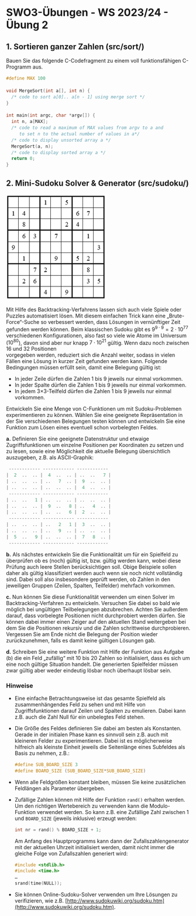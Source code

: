
# SWO3-Übungen - WS 2023/24 - Übung 2

## 1. Sortieren ganzer Zahlen (src/sort/)

Bauen Sie das folgende C-Codefragment zu einem voll funktionsfähigen C-Programm aus.

```c
#define MAX 100

void MergeSort(int a[], int n) {
  /* code to sort a[0].. a[n - 1] using merge sort */
}

int main(int argc, char *argv[]) {
  int n, a[MAX];
  /* code to read a maximum of MAX values from argv to a and
     to set n to the actual number of values in a*/
  /* code to display unsorted array a */
  MergeSort(a, n);
  /* code to display sorted array a */
  return 0;
}

```

## 2. Mini-Sudoku Solver & Generator (src/sudoku/)

![Sucoku](/doc/sudoku.PNG)

Mit Hilfe des Backtracking-Verfahrens lassen sich auch viele Spiele oder
Puzzles automatisiert lösen. Mit diesem einfachen Trick kann eine
„Brute-Force“-Suche so verbessert werden, dass Lösungen in vernünftiger
Zeit gefunden werden können. Beim klassischen Sudoku gibt es
$9^{9\cdot9} = 2\cdot10^{77}$ verschiedenen Konfigurationen, also
fast so viele wie Atome im Universum ($10^{80}$), davon sind aber nur
knapp $7\cdot10^{21}$ gültig. Wenn dazu noch zwischen 16 und 32 Positionen  
vorgegeben werden, reduziert sich die Anzahl weiter, sodass in vielen Fällen
eine Lösung in kurzer Zeit gefunden werden kann. Folgende Bedingungen müssen
erfüllt sein, damit eine Belegung gültig ist:

* In jeder Zeile dürfen die Zahlen 1 bis 9 jeweils nur einmal vorkommen.
* In jeder Spalte dürfen die Zahlen 1 bis 9 jeweils nur einmal vorkommen.
* In jedem 3×3-Teilfeld dürfen die Zahlen 1 bis 9 jeweils nur einmal vorkommen.

Entwickeln Sie eine Menge von C-Funktionen um mit Sudoku-Problemen experimentieren
zu können. Wählen Sie eine geeignete Repräsentation in der Sie verschiedenen
Belegungen testen können und entwickeln Sie eine Funktion zum Lösen eines eventuell
schon vorbelegten Feldes.

**a.** Definieren Sie eine geeignete Datenstruktur und etwaige Zugriffsfunktionen
um einzelne Positionen per Koordinaten zu setzen und zu lesen, sowie eine
Möglichkeit die aktuelle Belegung übersichtlich auszugeben, z.B. als
ASCII-Graphik:

```c
 ------------ ------------ ------------
|  2  ..  .. |  4  ..  .. | ..  ..   7 |
| ..  ..  .. | ..   7  .. |  9  ..  .. |
| ..  ..  .. | ..  ..  .. |  4  ..  .. |
 ------------ ------------ ------------
| ..  ..   1 | ..  ..  .. | ..  ..  .. |
| ..  ..  .. |  9  ..   8 | ..   4  .. |
| ..  ..  .. | ..  ..   6 |  2  ..  .. |
 ------------ ------------ ------------
| ..  ..  .. | ..   2   1 |  3  ..  .. |
| ..  ..  .. | ..   9  .. | ..  ..  .. |
|  5  ..   9 | ..  ..  .. |  7   8  .. |
 ------------ ------------ ------------
```

**b.** Als nächstes entwickeln Sie die Funktionalität um für ein Spielfeld zu
überprüfen ob es (noch) gültig ist, bzw. gültig werden kann, wobei diese
Prüfung auch leere Stellen berücksichtigen soll. Obige Beispiele sollen daher als gültig klassifiziert werden auch wenn sie noch nicht vollständig sind. Dabei soll also insbesondere geprüft werden, ob Zahlen in den jeweiligen Gruppen (Zeilen, Spalten, Teilfelder) mehrfach vorkommen.

**c.** Nun können Sie diese Funktionalität verwenden um einen Solver im
Backtracking-Verfahren zu entwickeln. Versuchen Sie dabei so bald wie
möglich bei ungültigen Teilbelegungen abzubrechen. Achten Sie außerdem
darauf, dass vorbelegte Positionen nicht durchprobiert werden dürfen. Sie
können dabei immer einen Zeiger auf den aktuellen Stand weitergeben bei dem
Sie die Positionen rekursiv und die Zahlen schrittweise durchprobieren.
Vergessen Sie am Ende nicht die Belegung der Position wieder zurückzunehmen,
falls es damit keine gültigen Lösungen gab.

**d.** Schreiben Sie eine weitere Funktion mit Hilfe der Funktion aus Aufgabe (b) die ein Feld „zufällig“ mit 10 bis 20 Zahlen so initialisiert, dass es sich um  eine noch gültige Situation handelt. Die generierten Spielfelder müssen zwar gültig aber weder eindeutig lösbar noch überhaupt lösbar sein.

### Hinweise

* Eine einfache Betrachtungsweise ist das gesamte Spielfeld als zusammenhängendes
Feld zu sehen und mit Hilfe von Zugriffsfunktionen darauf Zeilen und Spalten zu
emulieren. Dabei kann z.B. auch die Zahl Null für ein unbelegtes Feld stehen.

* Die Größe des Feldes definieren Sie dabei am besten als Konstanten. Gerade
in der initialen Phase kann es sinnvoll sein z.B. auch mit kleineren Felder
zu experimentieren. Dabei ist es möglicherweise hilfreich als kleinste Einheit
jeweils die Seitenlänge eines Subfeldes als Basis zu nehmen, z.B.:

  ```c
  #define SUB_BOARD_SIZE 3
  #define BOARD_SIZE (SUB_BOARD_SIZE*SUB_BOARD_SIZE)
  ```

* Wenn alle Feldgrößen konstant bleiben, müssen Sie keine zusätzlichen Feldlängen
als Parameter übergeben.

* Zufällige Zahlen können mit Hilfe der Funktion `rand()` erhalten werden. Um den
richtigen Wertebereich zu verwenden kann die Modulo-Funktion verwendet werden.
So kann z.B. eine Zufällige Zahl zwischen 1 und `BOARD_SIZE` (jeweils inklusive)
erzeugt werden:

  ```c
  int nr = rand() % BOARD_SIZE + 1;
  ```

  Am Anfang des Hauptprogramms kann dann der Zufallszahlengenerator mit der
  aktuellen Uhrzeit initialisiert werden, damit nicht immer die gleiche Folge von
  Zufallszahlen generiert wird:

  ```c
  #include <stdlib.h>
  #include <time.h>
  …
  srand(time(NULL));
  ```

* Sie können Online-Sudoku-Solver verwenden um Ihre Lösungen zu verifizieren,
wie z.B. [http://www.sudokuwiki.org/sudoku.htm](http://www.sudokuwiki.org/sudoku.htm).

